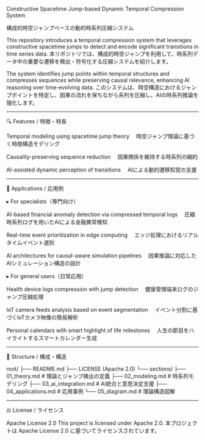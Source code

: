 Constructive Spacetime Jump-based Dynamic Temporal Compression System

構成的時空ジャンプベースの動的時系列圧縮システム

This repository introduces a temporal compression system that leverages constructive spacetime jumps to detect and encode significant transitions in time series data.
本リポジトリでは、構成的時空ジャンプを利用して、時系列データ中の重要な遷移を検出・符号化する圧縮システムを紹介します。

The system identifies jump points within temporal structures and compresses sequences while preserving causal relevance, enhancing AI reasoning over time-evolving data.
このシステムは、時空構造におけるジャンプポイントを特定し、因果の流れを保ちながら系列を圧縮し、AIの時系列推論を強化します。


---

🔍 Features / 特徴・特長

Temporal modeling using spacetime jump theory
　時空ジャンプ理論に基づく時間構造モデリング

Causality-preserving sequence reduction
　因果関係を維持する時系列の縮約

AI-assisted dynamic perception of transitions
　AIによる動的遷移知覚の支援



---

📌 Applications / 応用例

▸ For specialists（専門向け）

AI-based financial anomaly detection via compressed temporal logs
　圧縮時系列ログを用いたAIによる金融異常検知

Real-time event prioritization in edge computing
　エッジ処理におけるリアルタイムイベント選別

AI architectures for causal-aware simulation pipelines
　因果推論に対応したAIシミュレーション構造の設計


▸ For general users（日常応用）

Health device logs compression with jump detection
　健康管理端末ログのジャンプ圧縮処理

IoT camera feeds analysis based on event segmentation
　イベント分割に基づくIoTカメラ映像の簡易解析

Personal calendars with smart highlight of life milestones
　人生の節目をハイライトするスマートカレンダー生成



---

🧩 Structure / 構成・構造

root/
├── README.md
├── LICENSE (Apache 2.0)
└── sections/
    ├── 01_theory.md           # 理論とジャンプ検出の定義
    ├── 02_modeling.md         # 時系列モデリング
    ├── 03_ai_integration.md   # AI統合と意思決定支援
    ├── 04_applications.md     # 応用事例
    └── 05_diagram.md          # 理論構造図解


---

⚖️ License / ライセンス

Apache License 2.0
This project is licensed under Apache 2.0.
本プロジェクトは Apache License 2.0 に基づいてライセンスされています。
